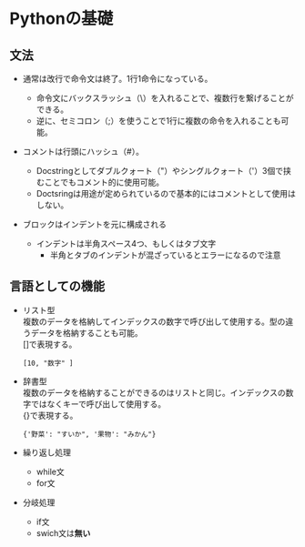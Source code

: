 # Pythonの基礎
## 文法
- 通常は改行で命令文は終了。1行1命令になっている。  
  - 命令文にバックスラッシュ（\）を入れることで、複数行を繋げることができる。  
  - 逆に、セミコロン（;）を使うことで1行に複数の命令を入れることも可能。

- コメントは行頭にハッシュ（#）。
  - Docstringとしてダブルクォート（"）やシングルクォート（'）3個で挟むことでもコメント的に使用可能。
  - Doctsringは用途が定められているので基本的にはコメントとして使用はしない。

- ブロックはインデントを元に構成される
  - インデントは半角スペース4つ、もしくはタブ文字
    - 半角とタブのインデントが混ざっているとエラーになるので注意

## 言語としての機能
- リスト型  
  複数のデータを格納してインデックスの数字で呼び出して使用する。型の違うデータを格納することも可能。  
  []で表現する。
  ~~~~
  [10, "数字" ]
  ~~~~

- 辞書型  
  複数のデータを格納することができるのはリストと同じ。インデックスの数字ではなくキーで呼び出して使用する。  
  {}で表現する。
  ~~~
  {'野菜': "すいか", '果物': "みかん"}
  ~~~

- 繰り返し処理
  - while文  
  - for文

- 分岐処理
  - if文
  - swich文は**無い** 
